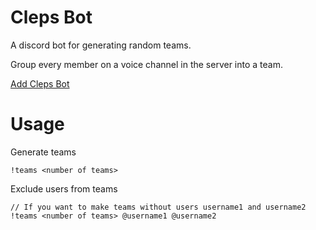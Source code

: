 # Cleps Bot

A discord bot for generating random teams.

Group every member on a voice channel in the server into a team.

[Add Cleps Bot](https://discord.com/api/oauth2/authorize?client_id=759274933476917259&permissions=3072&scope=bot)

# Usage

Generate teams

```
!teams <number of teams>
```

Exclude users from teams

```
// If you want to make teams without users username1 and username2
!teams <number of teams> @username1 @username2
```

